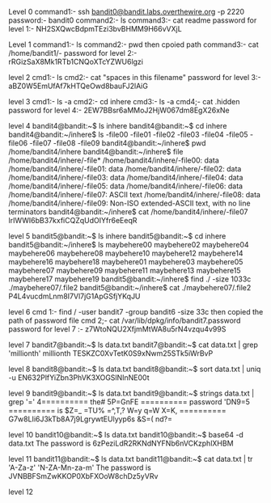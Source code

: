 Level 0
command1:- ssh bandit0@bandit.labs.overthewire.org -p 2220
password:- bandit0
command2:- ls
command3:- cat readme
password for level 1:- NH2SXQwcBdpmTEzi3bvBHMM9H66vVXjL

Level 1
command1:- ls
command2:- pwd
then cpoied path 
command3:- cat   /home/bandit1/-
password for level 2:- rRGizSaX8Mk1RTb1CNQoXTcYZWU6lgzi

level 2
cmd1:- ls
cmd2:- cat "spaces in this filename"
password for level 3:- aBZ0W5EmUfAf7kHTQeOwd8bauFJ2lAiG

level 3
cmd1:- ls -a
cmd2:- cd inhere
cmd3:- ls -a
cmd4;- cat .hidden
password for level 4:- 2EW7BBsr6aMMoJ2HjW067dm8EgX26xNe

level 4
bandit4@bandit:~$ ls
inhere
bandit4@bandit:~$ cd inhere
bandit4@bandit:~/inhere$ ls
-file00  -file01  -file02  -file03  -file04  -file05  -file06  -file07  -file08  -file09
bandit4@bandit:~/inhere$ pwd
/home/bandit4/inhere
bandit4@bandit:~/inhere$ file /home/bandit4/inhere/-file*
/home/bandit4/inhere/-file00: data
/home/bandit4/inhere/-file01: data
/home/bandit4/inhere/-file02: data
/home/bandit4/inhere/-file03: data
/home/bandit4/inhere/-file04: data
/home/bandit4/inhere/-file05: data
/home/bandit4/inhere/-file06: data
/home/bandit4/inhere/-file07: ASCII text
/home/bandit4/inhere/-file08: data
/home/bandit4/inhere/-file09: Non-ISO extended-ASCII text, with no line terminators
bandit4@bandit:~/inhere$ cat /home/bandit4/inhere/-file07
lrIWWI6bB37kxfiCQZqUdOIYfr6eEeqR


level 5
bandit5@bandit:~$ ls
inhere
bandit5@bandit:~$ cd inhere
bandit5@bandit:~/inhere$ ls
maybehere00  maybehere02  maybehere04  maybehere06  maybehere08  maybehere10  maybehere12  maybehere14  maybehere16  maybehere18
maybehere01  maybehere03  maybehere05  maybehere07  maybehere09  maybehere11  maybehere13  maybehere15  maybehere17  maybehere19
bandit5@bandit:~/inhere$ find ./ -size 1033c
./maybehere07/.file2
bandit5@bandit:~/inhere$ cat ./maybehere07/.file2
P4L4vucdmLnm8I7Vl7jG1ApGSfjYKqJU


level 6
cmd 1:- find / -user bandit7 -group bandit6 -size 33c
then copied the path of password file
cmd 2;- cat /var/lib/dpkg/info/bandit7.password
password for level 7 :- z7WtoNQU2XfjmMtWA8u5rN4vzqu4v99S

level 7
bandit7@bandit:~$ ls
data.txt
bandit7@bandit:~$ cat data.txt | grep 'millionth'
millionth	TESKZC0XvTetK0S9xNwm25STk5iWrBvP

level 8
bandit8@bandit:~$ ls
data.txt
bandit8@bandit:~$ sort data.txt | uniq -u
EN632PlfYiZbn3PhVK3XOGSlNInNE00t


level 9
bandit9@bandit:~$ ls
data.txt
bandit9@bandit:~$ strings data.txt | grep '='
4========== the#
5P=GnFE
========== password
'DN9=5
========== is
$Z=_
=TU%
=^,T,?
W=y 
q=W 
X=K,
========== G7w8LIi6J3kTb8A7j9LgrywtEUlyyp6s
&S=(
nd?=

level 10
bandit10@bandit:~$ ls
data.txt
bandit10@bandit:~$ base64 -d data.txt
The password is 6zPeziLdR2RKNdNYFNb6nVCKzphlXHBM


level 11
bandit11@bandit:~$ ls
data.txt
bandit11@bandit:~$ cat data.txt | tr 'A-Za-z' 'N-ZA-Mn-za-m'
The password is JVNBBFSmZwKKOP0XbFXOoW8chDz5yVRv

level 12
